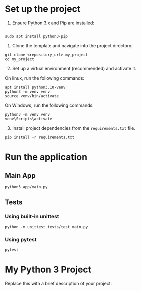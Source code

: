 # Set up the project

1. Ensure Python 3.x and Pip are installed:

```

sudo apt install python3-pip

```

1. Clone the template and navigate into the project directory:

```
git clone <repository_url> my_project
cd my_project
```


2. Set up a virtual environment (recommended) and activate it.

On linux, run the following commands:

```
apt install python3.10-venv
python3 -m venv venv
source venv/bin/activate
```

On Windows, run the following commands:

```
python3 -m venv venv
venv\Scripts\activate
```

3. Install project dependencies from the `requirements.txt` file.

```
pip install -r requirements.txt

```

# Run the application

## Main App

```
python3 app/main.py

```

## Tests

### Using built-in unittest

```
python -m unittest tests/test_main.py

```
### Using pytest

```
pytest

```

# My Python 3 Project

Replace this with a brief description of your project.




